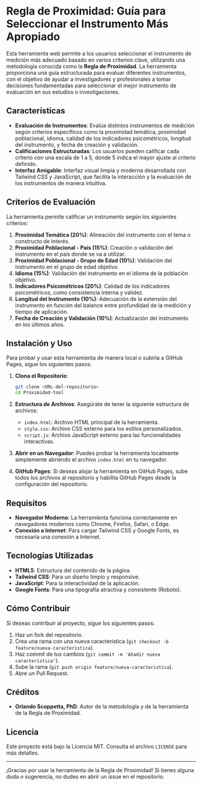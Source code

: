 # Regla de Proximidad: Guía para Seleccionar el Instrumento Más Apropiado

Esta herramienta web permite a los usuarios seleccionar el instrumento de medición más adecuado basado en varios criterios clave, utilizando una metodología conocida como la **Regla de Proximidad**. La herramienta proporciona una guía estructurada para evaluar diferentes instrumentos, con el objetivo de ayudar a investigadores y profesionales a tomar decisiones fundamentadas para seleccionar el mejor instrumento de evaluación en sus estudios o investigaciones.

## Características
- **Evaluación de Instrumentos**: Evalúa distintos instrumentos de medición según criterios específicos como la proximidad temática, proximidad poblacional, idioma, calidad de los indicadores psicométricos, longitud del instrumento, y fecha de creación y validación.
- **Calificaciones Estructuradas**: Los usuarios pueden calificar cada criterio con una escala de 1 a 5, donde 5 indica el mayor ajuste al criterio definido.
- **Interfaz Amigable**: Interfaz visual limpia y moderna desarrollada con Tailwind CSS y JavaScript, que facilita la interacción y la evaluación de los instrumentos de manera intuitiva.

## Criterios de Evaluación
La herramienta permite calificar un instrumento según los siguientes criterios:
1. **Proximidad Temática (20%)**: Alineación del instrumento con el tema o constructo de interés.
2. **Proximidad Poblacional - País (15%)**: Creación o validación del instrumento en el país donde se va a utilizar.
3. **Proximidad Poblacional - Grupo de Edad (10%)**: Validación del instrumento en el grupo de edad objetivo.
4. **Idioma (15%)**: Validación del instrumento en el idioma de la población objetivo.
5. **Indicadores Psicométricos (20%)**: Calidad de los indicadores psicométricos, como consistencia interna y validez.
6. **Longitud del Instrumento (10%)**: Adecuación de la extensión del instrumento en función del balance entre profundidad de la medición y tiempo de aplicación.
7. **Fecha de Creación y Validación (10%)**: Actualización del instrumento en los últimos años.

## Instalación y Uso
Para probar y usar esta herramienta de manera local o subirla a GitHub Pages, sigue los siguientes pasos:

1. **Clona el Repositorio**:
   ```sh
   git clone <URL-del-repositorio>
   cd Proximidad-tool
   ```

2. **Estructura de Archivos**: Asegúrate de tener la siguiente estructura de archivos:
   - `index.html`: Archivo HTML principal de la herramienta.
   - `style.css`: Archivo CSS externo para los estilos personalizados.
   - `script.js`: Archivo JavaScript externo para las funcionalidades interactivas.

3. **Abrir en un Navegador**: Puedes probar la herramienta localmente simplemente abriendo el archivo `index.html` en tu navegador.

4. **GitHub Pages**: Si deseas alojar la herramienta en GitHub Pages, sube todos los archivos al repositorio y habilita GitHub Pages desde la configuración del repositorio.

## Requisitos
- **Navegador Moderno**: La herramienta funciona correctamente en navegadores modernos como Chrome, Firefox, Safari, o Edge.
- **Conexión a Internet**: Para cargar Tailwind CSS y Google Fonts, es necesaria una conexión a Internet.

## Tecnologías Utilizadas
- **HTML5**: Estructura del contenido de la página.
- **Tailwind CSS**: Para un diseño limpio y responsive.
- **JavaScript**: Para la interactividad de la aplicación.
- **Google Fonts**: Para una tipografía atractiva y consistente (Roboto).

## Cómo Contribuir
Si deseas contribuir al proyecto, sigue los siguientes pasos:
1. Haz un fork del repositorio.
2. Crea una rama con una nueva característica (`git checkout -b feature/nueva-caracteristica`).
3. Haz commit de tus cambios (`git commit -m 'Añadir nueva característica'`).
4. Sube la rama (`git push origin feature/nueva-caracteristica`).
5. Abre un Pull Request.

## Créditos
- **Orlando Scoppetta, PhD**: Autor de la metodología y de la herramienta de la Regla de Proximidad.

## Licencia
Este proyecto está bajo la Licencia MIT. Consulta el archivo `LICENSE` para más detalles.

---
¡Gracias por usar la herramienta de la Regla de Proximidad! Si tienes alguna duda o sugerencia, no dudes en abrir un issue en el repositorio.

